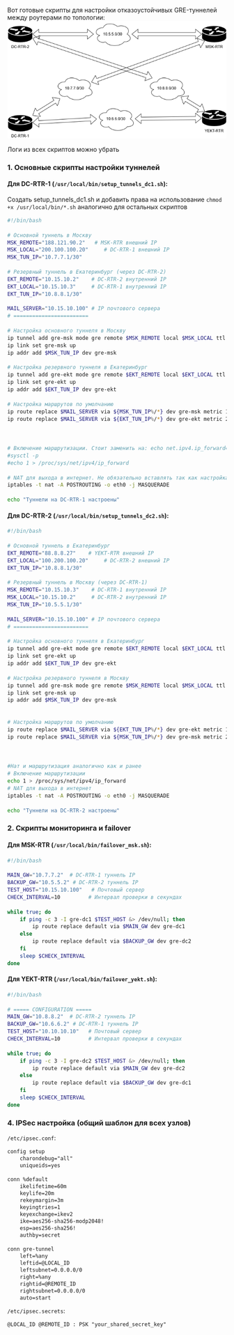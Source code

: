 Вот готовые скрипты для настройки отказоустойчивых GRE-туннелей между роутерами по топологии:
![topology](../assets/VPN_Topology.png)


Логи из всех скриптов можно убрать

### 1. Основные скрипты настройки туннелей

#### Для DC-RTR-1 (`/usr/local/bin/setup_tunnels_dc1.sh`):
Создать setup_tunnels_dc1.sh и добавить права на использование
` chmod +x /usr/local/bin/*.sh ` аналогично для остальных скриптов
```bash
#!/bin/bash

# Основной туннель в Москву
MSK_REMOTE="188.121.90.2"   # MSK-RTR внешний IP
MSK_LOCAL="200.100.100.20"     # DC-RTR-1 внешний IP
MSK_TUN_IP="10.7.7.1/30"

# Резервный туннель в Екатеринбург (через DC-RTR-2)
EKT_REMOTE="10.15.10.2"    # DC-RTR-2 внутренний IP
EKT_LOCAL="10.15.10.3"     # DC-RTR-1 внутренний IP
EKT_TUN_IP="10.8.8.1/30"

MAIL_SERVER="10.15.10.100" # IP почтового сервера
# ========================

# Настройка основного туннеля в Москву
ip tunnel add gre-msk mode gre remote $MSK_REMOTE local $MSK_LOCAL ttl 255
ip link set gre-msk up
ip addr add $MSK_TUN_IP dev gre-msk

# Настройка резервного туннеля в Екатеринбург
ip tunnel add gre-ekt mode gre remote $EKT_REMOTE local $EKT_LOCAL ttl 255
ip link set gre-ekt up
ip addr add $EKT_TUN_IP dev gre-ekt

# Настройка маршрутов по умолчанию
ip route replace $MAIL_SERVER via ${MSK_TUN_IP%/*} dev gre-msk metric 100
ip route replace $MAIL_SERVER via ${EKT_TUN_IP%/*} dev gre-ekt metric 200



# Включение маршрутизации. Стоит заменить на: echo net.ipv4.ip_forward=1 > /etc/sysctl.conf
#sysctl -p
#echo 1 > /proc/sys/net/ipv4/ip_forward

# NAT для выхода в интернет. Не обязательно вставлять так как настройка НАТ проходит отдельно.
iptables -t nat -A POSTROUTING -o eth0 -j MASQUERADE

echo "Туннели на DC-RTR-1 настроены"
```

#### Для DC-RTR-2 (`/usr/local/bin/setup_tunnels_dc2.sh`):
```bash
#!/bin/bash

# Основной туннель в Екатеринбург
EKT_REMOTE="88.8.8.27"    # YEKT-RTR внешний IP
EKT_LOCAL="100.200.100.20"     # DC-RTR-2 внешний IP
EKT_TUN_IP="10.8.8.1/30"

# Резервный туннель в Москву (через DC-RTR-1)
MSK_REMOTE="10.15.10.3"    # DC-RTR-1 внутренний IP
MSK_LOCAL="10.15.10.2"     # DC-RTR-2 внутренний IP
MSK_TUN_IP="10.5.5.1/30"

MAIL_SERVER="10.15.10.100" # IP почтового сервера
# ========================

# Настройка основного туннеля в Екатеринбург
ip tunnel add gre-ekt mode gre remote $EKT_REMOTE local $EKT_LOCAL ttl 255
ip link set gre-ekt up
ip addr add $EKT_TUN_IP dev gre-ekt

# Настройка резервного туннеля в Москву
ip tunnel add gre-msk mode gre remote $MSK_REMOTE local $MSK_LOCAL ttl 255
ip link set gre-msk up
ip addr add $MSK_TUN_IP dev gre-msk


# Настройка маршрутов по умолчанию
ip route replace $MAIL_SERVER via ${EKT_TUN_IP%/*} dev gre-ekt metric 100
ip route replace $MAIL_SERVER via ${MSK_TUN_IP%/*} dev gre-msk metric 200



#Нат и маршрутизация аналогично как и ранее
# Включение маршрутизации
echo 1 > /proc/sys/net/ipv4/ip_forward
# NAT для выхода в интернет
iptables -t nat -A POSTROUTING -o eth0 -j MASQUERADE

echo "Туннели на DC-RTR-2 настроены"
```

### 2. Скрипты мониторинга и failover

#### Для MSK-RTR (`/usr/local/bin/failover_msk.sh`):
```bash
#!/bin/bash

MAIN_GW="10.7.7.2"  # DC-RTR-1 туннель IP
BACKUP_GW="10.5.5.2" # DC-RTR-2 туннель IP
TEST_HOST="10.15.10.100"   # Почтовый сервер
CHECK_INTERVAL=10         # Интервал проверки в секундах

while true; do
    if ping -c 3 -I gre-dc1 $TEST_HOST &> /dev/null; then
        ip route replace default via $MAIN_GW dev gre-dc1
    else
        ip route replace default via $BACKUP_GW dev gre-dc2
    fi
    sleep $CHECK_INTERVAL
done
```

#### Для YEKT-RTR (`/usr/local/bin/failover_yekt.sh`):
```bash
#!/bin/bash

# ===== CONFIGURATION =====
MAIN_GW="10.8.8.2"  # DC-RTR-2 туннель IP
BACKUP_GW="10.6.6.2" # DC-RTR-1 туннель IP
TEST_HOST="10.10.10.10"   # Почтовый сервер
CHECK_INTERVAL=10         # Интервал проверки в секундах

while true; do
    if ping -c 3 -I gre-dc2 $TEST_HOST &> /dev/null; then
        ip route replace default via $MAIN_GW dev gre-dc2
    else
        ip route replace default via $BACKUP_GW dev gre-dc1
    fi
    sleep $CHECK_INTERVAL
done
```


### 4. IPSec настройка (общий шаблон для всех узлов)

`/etc/ipsec.conf`:
```
config setup
    charondebug="all"
    uniqueids=yes

conn %default
    ikelifetime=60m
    keylife=20m
    rekeymargin=3m
    keyingtries=1
    keyexchange=ikev2
    ike=aes256-sha256-modp2048!
    esp=aes256-sha256!
    authby=secret

conn gre-tunnel
    left=%any
    leftid=@LOCAL_ID
    leftsubnet=0.0.0.0/0
    right=%any
    rightid=@REMOTE_ID
    rightsubnet=0.0.0.0/0
    auto=start
```

`/etc/ipsec.secrets`:
```
@LOCAL_ID @REMOTE_ID : PSK "your_shared_secret_key"
```